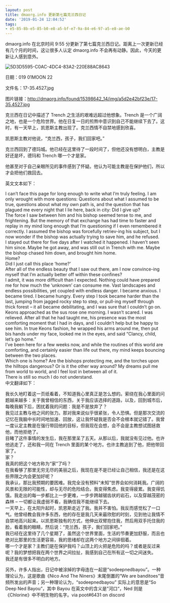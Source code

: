 ```yaml
---
layout: post
title: dmaorg.info 更新第七篇克兰西日记
date: '2019-01-24 12:04:52'
tags:
- e5-85-8b-e5-85-b0-e8-a5-bf-e7-9a-84-e6-97-a5-e8-ae-b0
---
```



dmaorg.info 在北京时间 9:55 分更新了第七篇克兰西日记。距离上一次更新已经有几个月的时间，这让很多人认定 dmaorg.info 不会再有动静。因此，今天的更新让人感到意外。

![5D3D5595-C0AC-4DC4-83A2-220E88AC8643](https://i2.wp.com/www.dun4real.org/wp-content/uploads/2019/01/5D3D5595-C0AC-4DC4-83A2-220E88AC8643.jpeg?resize=780%2C1264&ssl=1)

日期：019 01MOON 22

文件名：17-35.4527.jpg

图片链接：http://dmaorg.info/found/15398642_14/img/a5d2e42bf23e/17-35.4527.jpg

克兰西在日记中描述了 Trench 之生活的艰难远超过他想象。Trench 是一个广阔之地，也是一个危险世界。他在日复一日的煎熬中意识到自己不能继续下去了。这时，有一天早上，凯恩斯主教出现了。克兰西情不自禁地感到欣喜。

凯恩斯主教对他说，“克兰西，孩子，我们回家吧。”

克兰西回到了德玛城。他已经在这里待了一段时间了，但他还没有想明白，主教是好还是坏，德玛和 Trench 哪一个才是家。

他甚至对于自己亲眼所见的事件感到了怀疑。他认为可能主教是在保护他们，所以才会把他们救回去。

英文文本如下：

I can’t face this page for long enough to write what I’m truly feeling. I am only wrought with more questions: Questions about what I assumed to be true, questions about what my own path is, and the question that has plagued me every night that I lie here, back in city: Did I give up?  
 The force I saw between him and his bishop seemed tense to me, and frightening. But the memory of that exchange has had time to faster and replay in my mind long enough that I’m questioning if I even remembered it correctly. I assumed the bishop was forcefully retriev-ing his subject, but I now wonder if the bishop was actually trying to save him, and he refused.  
 I stayed out there for five days after I watched it happened. I haven’t seen him since. Maybe he got away, and was still out in Trench with me. Maybe the bishop chased him down, and brought him home.  
 Home?  
 Did I just call this place ‘home?’  
 After all of the endless beauty that I saw out there, am I now convince-ing myself that I’m actually better off within these confines?  
 I admit, it was more difficult than I expected. Nothing could have prepared me for how much the ‘unknown’ can consume me. Vast landscapes and endless possibilities, yet coupled with endless danger. I became anxious. I became tired. I became hungry. Every step I took became harder than the last, jumping from jagged rocky step to step, or pull-ing myself through thick forest – it all became debilitating, and I was sure that I couldn’t go on.  
 Keons approached as the sus rose one morning. I wasn’t scared. I was relieved. After all that he had taught me, his presence was the most comforting moment that I had in days, and I couldn’t help but be happy to see him. In true Keons fashion, he wrapped his arms around me, then put bis hands under my face, looked me in the eyes, and said “Clancy, child, let’s go home.”  
 I’ve been here for a few weeks now, and while the routines of this world are comforting, and certainly easier than life out there, my mind keeps bouncing between the two places.  
 Which one is home? Are the bishops protecting me, and the torches upon the hilltops dangerous? Or is it the other way around? My dreams pull me from world to world, and I feel lost in between all of it.  
 There is still so much I do not understand.  
 中文翻译如下：

我长久地盯着这一页纸看着，不知道我心里真正是怎么想的。萦绕在我心里面的问题越来越多：关于我曾相信的东西，关于我应该选择的道路，以及，回到城市后，每晚我躺下后，困扰着我的问题：我是不是放弃了？  
 我见过主教与他之间的张力。那对我来说似乎很紧张，令人恐惧。但是那次交流的记忆在我脑中长时间地加速、回放，这让我怀疑我是否会不会根本就记错了。我曾一度认定主教是在强行带回他的目标，但我现在会想，会不会是主教想试图拯救他，而他拒绝了。  
 目睹了这件事情的发生后，我在那里呆了五天。从那以后，我就没有见过他。也许他逃走了，还和我一同在 Trench 里面的某个地方。也许主教追到了他，把他带回家了。  
 家？  
 我真的把这个地方称为“家”了吗？  
 在我看够了那里无穷无尽的美丽之后，我现在是不是已经让自己相信，我还是在这些界限之内会更加好呢？  
 我承认，那比我预期的要困难。我完全没有预料“未知”世界会如何消耗我。广阔的风景和无限的可能性，却与无尽的危险结合。我变得焦虑。我变得疲累。我变得饥饿。我走出的每一步都比上一步更难，一步步跨越锯齿状的岩石，以及穿越茂密的森林 – 一切都让我虚弱不看，我确信我不能继续下去。  
 一天早上，在太阳升起时，凯恩斯走近了我。我并不害怕。我反而感觉松了一口气。他曾经教会我许多东西，他的存在是我几天来最欣慰的时刻，见到他让我情不自禁地高兴起来。以凯恩斯独有的方式，他伸出双臂抱住我，然后用双手托住我的脸，看着我的眼睛，然后说：“克兰西，孩子，我们回家吧。”  
 我已经在这里待了几个星期了，虽然这个世界里面，生活的节奏更加舒服，而且也绝对比那里的生活更容易，我的思绪却在这两个地方之间徘徊着。  
 哪一个才是家？主教们是在保护我吗？山顶上的火把是危险的吗？或者是反过来呢？我的梦想把我在两个世界之间拉扯，我感到自己在所有这一切之间迷失。  
 我还是有很多不明白的地方。

另外，许多人指出，日记中被涂掉的字母连在一起是“sodeepnedbayou”。一种理论认为，这是歌曲《Nico And The Niners》末尾倒置的“We are banditoes”音频所发出的声音；另一种理论认为，“sodeepnedbayou” 实际上的意思是“So Deep Ned Bayou”，其中 Bayou 在英文中的含义是”河口“，Ned 则是《Chlorine》中不明生物的名字。via poot#6431 on discord


